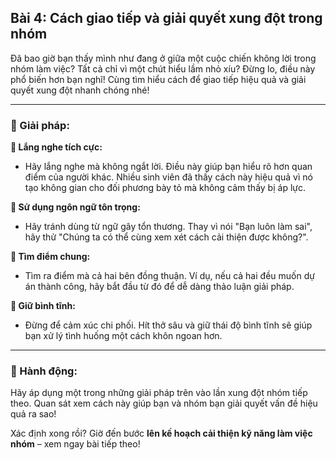 ## Bài 4: Cách giao tiếp và giải quyết xung đột trong nhóm

Đã bao giờ bạn thấy mình như đang ở giữa một cuộc chiến không lời trong nhóm làm việc? Tất cả chỉ vì một chút hiểu lầm nhỏ xíu? Đừng lo, điều này phổ biến hơn bạn nghĩ! Cùng tìm hiểu cách để giao tiếp hiệu quả và giải quyết xung đột nhanh chóng nhé!

---

### 📌 Giải pháp:

**🔹 Lắng nghe tích cực:**
- Hãy lắng nghe mà không ngắt lời. Điều này giúp bạn hiểu rõ hơn quan điểm của người khác. Nhiều sinh viên đã thấy cách này hiệu quả vì nó tạo không gian cho đối phương bày tỏ mà không cảm thấy bị áp lực.

**🔹 Sử dụng ngôn ngữ tôn trọng:**
- Hãy tránh dùng từ ngữ gây tổn thương. Thay vì nói "Bạn luôn làm sai", hãy thử "Chúng ta có thể cùng xem xét cách cải thiện được không?".

**🔹 Tìm điểm chung:**
- Tìm ra điểm mà cả hai bên đồng thuận. Ví dụ, nếu cả hai đều muốn dự án thành công, hãy bắt đầu từ đó để dễ dàng thảo luận giải pháp.

**🔹 Giữ bình tĩnh:**
- Đừng để cảm xúc chi phối. Hít thở sâu và giữ thái độ bình tĩnh sẽ giúp bạn xử lý tình huống một cách khôn ngoan hơn.

---

### 🚀 Hành động:

Hãy áp dụng một trong những giải pháp trên vào lần xung đột nhóm tiếp theo. Quan sát xem cách này giúp bạn và nhóm bạn giải quyết vấn đề hiệu quả ra sao!

Xác định xong rồi? Giờ đến bước **lên kế hoạch cải thiện kỹ năng làm việc nhóm** – xem ngay bài tiếp theo!
